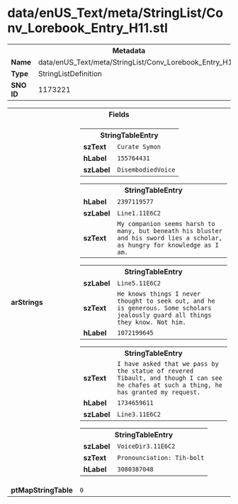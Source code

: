 <h1>data/enUS_Text/meta/StringList/Conv_Lorebook_Entry_H11.stl</h1><table><tr><th colspan="100%">Metadata</th></tr><tr><td><b>Name</b></td><td>data/enUS_Text/meta/StringList/Conv_Lorebook_Entry_H11.stl</td></tr><tr><td><b>Type</b></td><td>StringListDefinition</td></tr><tr><td><b>SNO ID</b></td><td>1173221</td></tr></table>

<table><tr><th colspan="100%">Fields</th></tr><tr><td><b>arStrings</b></td><td><table><tr><th colspan="100%">StringTableEntry</th></tr><tr><td><b>szText</b></td><td><code>Curate Symon</code></td></tr><tr><td><b>hLabel</b></td><td><code>155764431</code></td></tr><tr><td><b>szLabel</b></td><td><code>DisembodiedVoice</code></td></tr></table>


<table><tr><th colspan="100%">StringTableEntry</th></tr><tr><td><b>hLabel</b></td><td><code>2397119577</code></td></tr><tr><td><b>szLabel</b></td><td><code>Line1.11E6C2</code></td></tr><tr><td><b>szText</b></td><td><code>My companion seems harsh to many, but beneath his bluster and his sword lies a scholar, as hungry for knowledge as I am.</code></td></tr></table>


<table><tr><th colspan="100%">StringTableEntry</th></tr><tr><td><b>szLabel</b></td><td><code>Line5.11E6C2</code></td></tr><tr><td><b>szText</b></td><td><code>He knows things I never thought to seek out, and he is generous. Some scholars jealously guard all things they know. Not him.</code></td></tr><tr><td><b>hLabel</b></td><td><code>1072199645</code></td></tr></table>


<table><tr><th colspan="100%">StringTableEntry</th></tr><tr><td><b>szText</b></td><td><code>I have asked that we pass by the statue of revered Tibault, and though I can see he chafes at such a thing, he has granted my request.</code></td></tr><tr><td><b>hLabel</b></td><td><code>1734659611</code></td></tr><tr><td><b>szLabel</b></td><td><code>Line3.11E6C2</code></td></tr></table>


<table><tr><th colspan="100%">StringTableEntry</th></tr><tr><td><b>szLabel</b></td><td><code>VoiceDir3.11E6C2</code></td></tr><tr><td><b>szText</b></td><td><code>Pronounciation: Tih-bolt</code></td></tr><tr><td><b>hLabel</b></td><td><code>3080387048</code></td></tr></table>


</td></tr><tr><td><b>ptMapStringTable</b></td><td><code>0</code></td></tr></table>

